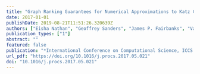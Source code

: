```yaml
---
title: "Graph Ranking Guarantees for Numerical Approximations to Katz Centrality"
date: 2017-01-01
publishDate: 2019-08-21T11:51:26.320639Z
authors: ["Eisha Nathan", "Geoffrey Sanders", "James P. Fairbanks", "Van Emden Henson", "David A. Bader"]
publication_types: ["1"]
abstract: ""
featured: false
publication: "*International Conference on Computational Science, ICCS 2017, 12-14 June 2017, Zurich, Switzerland*"
url_pdf: "https://doi.org/10.1016/j.procs.2017.05.021"
doi: "10.1016/j.procs.2017.05.021"
---
```


